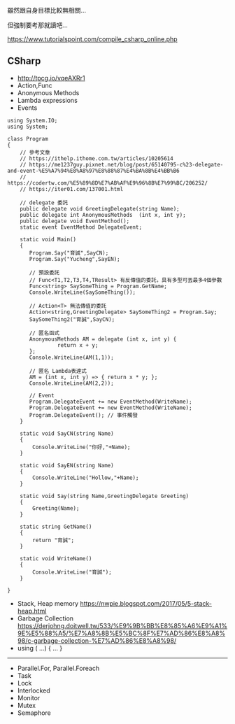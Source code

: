 雖然跟自身目標比較無相關...

但強制要考那就讀吧...

https://www.tutorialspoint.com/compile_csharp_online.php

## CSharp

* http://tpcg.io/vqeAXRr1
* Action<T>,Func<T> 
* Anonymous Methods 
* Lambda expressions 
* Events 

```
using System.IO;
using System;

class Program
{
    // 參考文章
    // https://ithelp.ithome.com.tw/articles/10205614
    // https://me1237guy.pixnet.net/blog/post/65140795-c%23-delegate-and-event-%E5%A7%94%E8%A8%97%E8%88%87%E4%BA%8B%E4%BB%B6
    // https://codertw.com/%E5%89%8D%E7%AB%AF%E9%96%8B%E7%99%BC/206252/
    // https://iter01.com/137001.html
    
    // delegate 委託
    public delegate void GreetingDelegate(string Name);
    public delegate int AnonymousMethods  (int x, int y);
    public delegate void EventMethod();
    static event EventMethod DelegateEvent;
    
    static void Main()
    {
       Program.Say("育誠",SayCN);
       Program.Say("Yucheng",SayEN);
       
       // 預設委託
       // Func<T1,T2,T3,T4,TResult> 有反傳值的委託，具有多型可丟最多4個參數
       Func<string> SaySomeThing = Program.GetName;
       Console.WriteLine(SaySomeThing());
       
       // Action<T> 無法傳值的委託
       Action<string,GreetingDelegate> SaySomeThing2 = Program.Say;
       SaySomeThing2("育誠",SayCN);
       
       // 匿名函式
       AnonymousMethods AM = delegate (int x, int y) {
                return x + y;
       };
       Console.WriteLine(AM(1,1));
       
       // 匿名 Lambda表達式
       AM = (int x, int y) => { return x * y; };
       Console.WriteLine(AM(2,2));
       
       // Event
       Program.DelegateEvent += new EventMethod(WriteName);
       Program.DelegateEvent += new EventMethod(WriteName);
       Program.DelegateEvent(); // 事件觸發
    }

    static void SayCN(string Name)
    {
        Console.WriteLine("你好,"+Name);
    }
    
    static void SayEN(string Name)
    {
        Console.WriteLine("Hollow,"+Name);
    }
    
    static void Say(string Name,GreetingDelegate Greeting)
    {
        Greeting(Name);
    }
        
    static string GetName()
    {
        return "育誠";
    }  
    
    static void WriteName()
    {
        Console.WriteLine("育誠");
    }  
            
}
```

* Stack, Heap memory https://nwpie.blogspot.com/2017/05/5-stack-heap.html
* Garbage Collection https://derjohng.doitwell.tw/533/%E9%9B%BB%E8%85%A6%E9%A1%9E%E5%88%A5/%E7%A8%8B%E5%BC%8F%E7%AD%86%E8%A8%98/c-garbage-collection-%E7%AD%86%E8%A8%98/
* using ( …) { … } 

---
    
* Parallel.For, Parallel.Foreach 
* Task 
* Lock 
* Interlocked 
* Monitor 
* Mutex 
* Semaphore 
